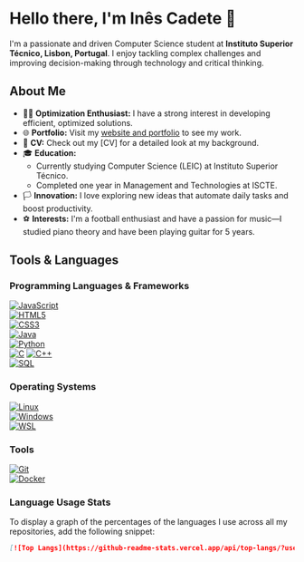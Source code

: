 # Hello there, I'm Inês Cadete 👋

I'm a passionate and driven Computer Science student at **Instituto Superior Técnico, Lisbon, Portugal**. I enjoy tackling complex challenges and improving decision-making through technology and critical thinking.

## About Me

- 👨‍💻 **Optimization Enthusiast:** I have a strong interest in developing efficient, optimized solutions.
- 🌐 **Portfolio:** Visit my [website and portfolio](your-website-url) to see my work.
- 📜 **CV:** Check out my [CV] for a detailed look at my background.
- 🎓 **Education:**
  - Currently studying Computer Science (LEIC) at Instituto Superior Técnico.
  - Completed one year in Management and Technologies at ISCTE.
- 🏳️ **Innovation:** I love exploring new ideas that automate daily tasks and boost productivity.
- ⚽ **Interests:** I'm a football enthusiast and have a passion for music—I studied piano theory and have been playing guitar for 5 years.

## Tools & Languages

### Programming Languages & Frameworks

[![JavaScript](https://img.shields.io/badge/JavaScript-F7DF1E?style=flat-square&logo=javascript&logoColor=black)](https://www.javascript.com/)  
[![HTML5](https://img.shields.io/badge/HTML5-E34F26?style=flat-square&logo=html5&logoColor=white)](https://developer.mozilla.org/en-US/docs/Web/HTML)  
[![CSS3](https://img.shields.io/badge/CSS3-1572B6?style=flat-square&logo=css3)](https://developer.mozilla.org/en-US/docs/Web/CSS)  
[![Java](https://img.shields.io/badge/Java-ED8B00?style=flat-square&logo=java&logoColor=white)](https://www.java.com/)  
[![Python](https://img.shields.io/badge/Python-3776AB?style=flat-square&logo=python&logoColor=white)](https://www.python.org/)  
[![C](https://img.shields.io/badge/C-00599C?style=flat-square&logo=c&logoColor=white)](https://en.wikipedia.org/wiki/C_(programming_language))  
[![C++](https://img.shields.io/badge/C++-00599C?style=flat-square&logo=c%2B%2B&logoColor=white)](https://isocpp.org/)  
[![SQL](https://img.shields.io/badge/SQL-4479A1?style=flat-square&logo=postgresql&logoColor=white)](https://www.mysql.com/)

### Operating Systems

[![Linux](https://img.shields.io/badge/Linux-FCC624?style=flat-square&logo=linux&logoColor=black)](https://www.linux.org/)  
[![Windows](https://img.shields.io/badge/Windows-0078D6?style=flat-square&logo=windows&logoColor=white)](https://www.microsoft.com/en-us/windows)  
[![WSL](https://img.shields.io/badge/WSL-23282C?style=flat-square&logo=windows&logoColor=white)](https://docs.microsoft.com/en-us/windows/wsl/)

### Tools

[![Git](https://img.shields.io/badge/Git-F05032?style=flat-square&logo=git&logoColor=white)](https://git-scm.com/)  
[![Docker](https://img.shields.io/badge/Docker-2496ED?style=flat-square&logo=docker&logoColor=white)](https://www.docker.com/)

### Language Usage Stats

To display a graph of the percentages of the languages I use across all my repositories, add the following snippet:

```markdown
[![Top Langs](https://github-readme-stats.vercel.app/api/top-langs/?username=InesCadete&layout=compact)](https://github.com/InesCadete/github-readme-stats)
